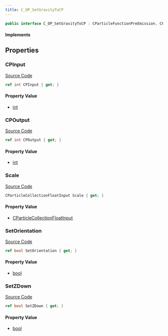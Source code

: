 ```yaml
---
title: C_OP_SetGravityToCP
---
```


```csharp
public interface C_OP_SetGravityToCP : CParticleFunctionPreEmission, CParticleFunctionOperator, CParticleFunction, ISchemaClass<CParticleFunction>, ISchemaClass<CParticleFunctionOperator>, ISchemaClass<CParticleFunctionPreEmission>, ISchemaClass<C_OP_SetGravityToCP>, ISchemaField, ISchemaClass, INativeHandle
```

#### Implements

## Properties

### CPInput

[Source Code](https://github.com/swiftly-solution/swiftlys2/blob/main/managed/src/SwiftlyS2.Generated/Schemas/Interfaces/C_OP_SetGravityToCP.cs#L17)

```csharp
ref int CPInput { get; }
```

#### Property Value

- [int](https://learn.microsoft.com/dotnet/api/system.int32)

### CPOutput

[Source Code](https://github.com/swiftly-solution/swiftlys2/blob/main/managed/src/SwiftlyS2.Generated/Schemas/Interfaces/C_OP_SetGravityToCP.cs#L19)

```csharp
ref int CPOutput { get; }
```

#### Property Value

- [int](https://learn.microsoft.com/dotnet/api/system.int32)

### Scale

[Source Code](https://github.com/swiftly-solution/swiftlys2/blob/main/managed/src/SwiftlyS2.Generated/Schemas/Interfaces/C_OP_SetGravityToCP.cs#L21)

```csharp
CParticleCollectionFloatInput Scale { get; }
```

#### Property Value

- [CParticleCollectionFloatInput](/docs/api/shared/schemadefinitions/cparticlecollectionfloatinput)

### SetOrientation

[Source Code](https://github.com/swiftly-solution/swiftlys2/blob/main/managed/src/SwiftlyS2.Generated/Schemas/Interfaces/C_OP_SetGravityToCP.cs#L23)

```csharp
ref bool SetOrientation { get; }
```

#### Property Value

- [bool](https://learn.microsoft.com/dotnet/api/system.boolean)

### SetZDown

[Source Code](https://github.com/swiftly-solution/swiftlys2/blob/main/managed/src/SwiftlyS2.Generated/Schemas/Interfaces/C_OP_SetGravityToCP.cs#L25)

```csharp
ref bool SetZDown { get; }
```

#### Property Value

- [bool](https://learn.microsoft.com/dotnet/api/system.boolean)

